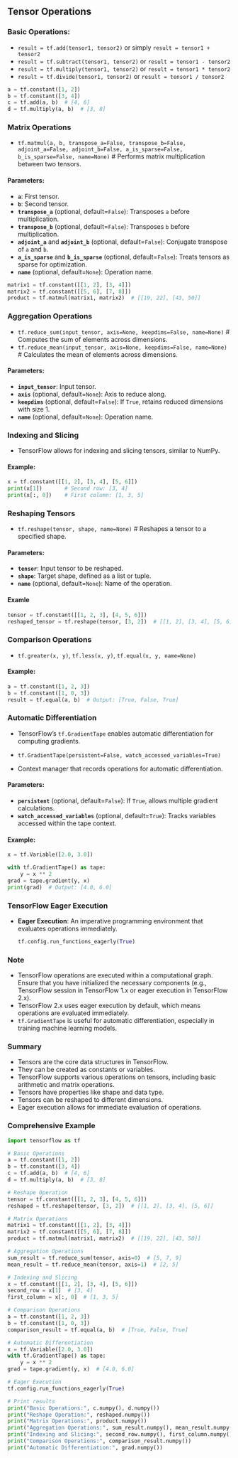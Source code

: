 
## Tensor Operations

### **Basic Operations**: 

- `result = tf.add(tensor1, tensor2)` or simply `result = tensor1 + tensor2`
- `result = tf.subtract(tensor1, tensor2)` or `result = tensor1 - tensor2`
- `result = tf.multiply(tensor1, tensor2)` or `result = tensor1 * tensor2`
- `result = tf.divide(tensor1, tensor2)` or `result = tensor1 / tensor2`

```python
a = tf.constant([1, 2])
b = tf.constant([3, 4])
c = tf.add(a, b)  # [4, 6]
d = tf.multiply(a, b)  # [3, 8]
```

### **Matrix Operations**
    
- `tf.matmul(a, b, transpose_a=False, transpose_b=False, adjoint_a=False, adjoint_b=False, a_is_sparse=False, b_is_sparse=False, name=None)` # Performs matrix multiplication between two tensors.

#### **Parameters**:
- **`a`**: First tensor.
- **`b`**: Second tensor.
- **`transpose_a`** (optional, default=`False`): Transposes `a` before multiplication.
- **`transpose_b`** (optional, default=`False`): Transposes `b` before multiplication.
- **`adjoint_a`** and **`adjoint_b`** (optional, default=`False`): Conjugate transpose of `a` and `b`.
- **`a_is_sparse`** and **`b_is_sparse`** (optional, default=`False`): Treats tensors as sparse for optimization.
- **`name`** (optional, default=`None`): Operation name.

```python
matrix1 = tf.constant([[1, 2], [3, 4]])
matrix2 = tf.constant([[5, 6], [7, 8]])
product = tf.matmul(matrix1, matrix2)  # [[19, 22], [43, 50]]
```

### **Aggregation Operations**

- `tf.reduce_sum(input_tensor, axis=None, keepdims=False, name=None)` # Computes the sum of elements across dimensions.
- `tf.reduce_mean(input_tensor, axis=None, keepdims=False, name=None)`  # Calculates the mean of elements across dimensions.

#### **Parameters**:
- **`input_tensor`**: Input tensor.
- **`axis`** (optional, default=`None`): Axis to reduce along.
- **`keepdims`** (optional, default=`False`): If `True`, retains reduced dimensions with size 1.
- **`name`** (optional, default=`None`): Operation name.

### **Indexing and Slicing**

- TensorFlow allows for indexing and slicing tensors, similar to NumPy.

#### **Example**:
```python
x = tf.constant([[1, 2], [3, 4], [5, 6]])
print(x[1])       # Second row: [3, 4]
print(x[:, 0])    # First column: [1, 3, 5]
```

### Reshaping Tensors

- `tf.reshape(tensor, shape, name=None)` # Reshapes a tensor to a specified shape.

#### **Parameters**:
- **`tensor`**: Input tensor to be reshaped.
- **`shape`**: Target shape, defined as a list or tuple.
- **`name`** (optional, default=`None`): Name of the operation.
#### **Examle**
```python
tensor = tf.constant([[1, 2, 3], [4, 5, 6]])
reshaped_tensor = tf.reshape(tensor, [3, 2])  # [[1, 2], [3, 4], [5, 6]]
```

### **Comparison Operations**

- `tf.greater(x, y)`, `tf.less(x, y)`, `tf.equal(x, y, name=None)`

#### **Example**:
```python
a = tf.constant([1, 2, 3])
b = tf.constant([1, 0, 3])
result = tf.equal(a, b)  # Output: [True, False, True]
```



### **Automatic Differentiation**

- TensorFlow’s `tf.GradientTape` enables automatic differentiation for computing gradients.

- `tf.GradientTape(persistent=False, watch_accessed_variables=True)`

- Context manager that records operations for automatic differentiation.

#### **Parameters**:
- **`persistent`** (optional, default=`False`): If `True`, allows multiple gradient calculations.
- **`watch_accessed_variables`** (optional, default=`True`): Tracks variables accessed within the tape context.

#### **Example**:

```python
x = tf.Variable([2.0, 3.0])

with tf.GradientTape() as tape:
    y = x ** 2
grad = tape.gradient(y, x)
print(grad)  # Output: [4.0, 6.0]
```

### **TensorFlow Eager Execution**

- **Eager Execution**: An imperative programming environment that evaluates operations immediately.
  
  ```python
  tf.config.run_functions_eagerly(True)
  ```


### **Note**

- TensorFlow operations are executed within a computational graph. Ensure that you have initialized the necessary components (e.g., TensorFlow session in TensorFlow 1.x or eager execution in TensorFlow 2.x).
- TensorFlow 2.x uses eager execution by default, which means operations are evaluated immediately.
- `tf.GradientTape` is useful for automatic differentiation, especially in training machine learning models.


### Summary
- Tensors are the core data structures in TensorFlow.
- They can be created as constants or variables.
- TensorFlow supports various operations on tensors, including basic arithmetic and matrix operations.
- Tensors have properties like shape and data type.
- Tensors can be reshaped to different dimensions.
- Eager execution allows for immediate evaluation of operations.

### **Comprehensive Example**

```python
import tensorflow as tf

# Basic Operations
a = tf.constant([1, 2])
b = tf.constant([3, 4])
c = tf.add(a, b)  # [4, 6]
d = tf.multiply(a, b)  # [3, 8]

# Reshape Operation
tensor = tf.constant([[1, 2, 3], [4, 5, 6]])
reshaped = tf.reshape(tensor, [3, 2])  # [[1, 2], [3, 4], [5, 6]]

# Matrix Operations
matrix1 = tf.constant([[1, 2], [3, 4]])
matrix2 = tf.constant([[5, 6], [7, 8]])
product = tf.matmul(matrix1, matrix2)  # [[19, 22], [43, 50]]

# Aggregation Operations
sum_result = tf.reduce_sum(tensor, axis=0)  # [5, 7, 9]
mean_result = tf.reduce_mean(tensor, axis=1)  # [2, 5]

# Indexing and Slicing
x = tf.constant([[1, 2], [3, 4], [5, 6]])
second_row = x[1]  # [3, 4]
first_column = x[:, 0]  # [1, 3, 5]

# Comparison Operations
a = tf.constant([1, 2, 3])
b = tf.constant([1, 0, 3])
comparison_result = tf.equal(a, b)  # [True, False, True]

# Automatic Differentiation
x = tf.Variable([2.0, 3.0])
with tf.GradientTape() as tape:
    y = x ** 2
grad = tape.gradient(y, x)  # [4.0, 6.0]

# Eager Execution
tf.config.run_functions_eagerly(True)

# Print results
print("Basic Operations:", c.numpy(), d.numpy())
print("Reshape Operation:", reshaped.numpy())
print("Matrix Operations:", product.numpy())
print("Aggregation Operations:", sum_result.numpy(), mean_result.numpy())
print("Indexing and Slicing:", second_row.numpy(), first_column.numpy())
print("Comparison Operations:", comparison_result.numpy())
print("Automatic Differentiation:", grad.numpy())
```